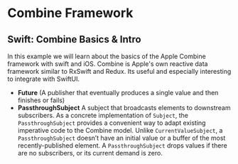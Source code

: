 # Combine Framework

## Swift: Combine Basics & Intro

In this example we will learn about the basics of the Apple Combine framework with swift and iOS. Combine is Apple's own reactive data framework similar to RxSwift and Redux. Its useful and especially interesting to integrate with SwiftUI.

- **Future** (A publisher that eventually produces a single value and then finishes or fails)
- **PassthroughSubject** A subject that broadcasts elements to downstream subscribers. As a concrete implementation of `Subject`, the `PassthroughSubject` provides a convenient way to adapt existing imperative code to the Combine model. Unlike `CurrentValueSubject`, a `PassthroughSubject` doesn’t have an initial value or a buffer of the most recently-published element. A `PassthroughSubject` drops values if there are no subscribers, or its current demand is zero.
